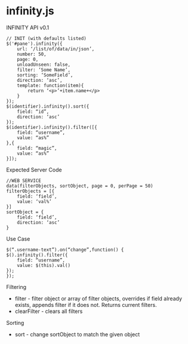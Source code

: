 infinity.js
===========

INFINITY API v0.1

    // INIT (with defaults listed)
    $('#pane').infinity({
    	url: ‘/list/of/data/in/json’,
    	number: 50,
    	page: 0,
    	unloadUnseen: false,
    	filter: ‘Some Name’,
    	sorting: ‘SomeField’,
    	direction: ‘asc’,
    	template: function(item){
    		return ‘<p>’+item.name+</p>
    	}
    });
    $(identifier).infinity().sort({
    	field: “id”,
    	direction: ‘asc’
    });
    $(identifier).infinity().filter([{
    	field: “username”,
    	value: “as%”
    },{
    	field: “magic”,
    	value: “as%”
    }]);
    
Expected Server Code

    //WEB SERVICE
    data(filterObjects, sortObject, page = 0, perPage = 50)
    filterObjects = [{
    	field: ‘field’,
    	value: ‘val%’
    }]
    sortObject = {
    	field: ‘field’,
    	direction: ‘asc’
    }

Use Case

    $(“.username-text”).on(“change”,function() {
    $().infinity().filter({
    	field: “username”,
    	value: $(this).val()
    });
    });

Filtering
- filter - filter object or array of filter objects, overrides if field already exists, appends filter if it does not. Returns current filters.
- clearFilter - clears all filters

Sorting
- sort - change sortObject to match the given object
